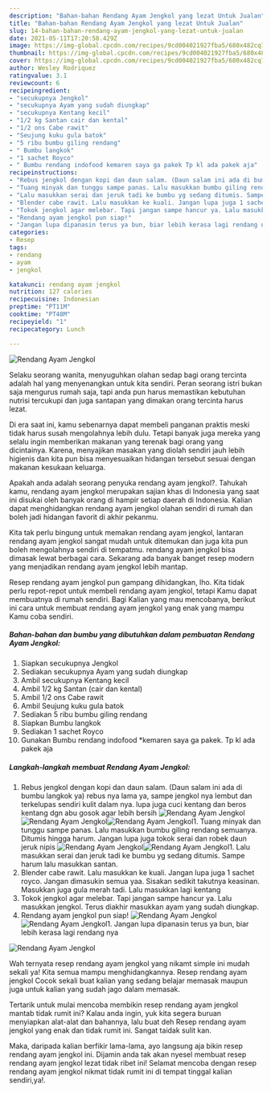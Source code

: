 ```yaml
---
description: "Bahan-bahan Rendang Ayam Jengkol yang lezat Untuk Jualan"
title: "Bahan-bahan Rendang Ayam Jengkol yang lezat Untuk Jualan"
slug: 14-bahan-bahan-rendang-ayam-jengkol-yang-lezat-untuk-jualan
date: 2021-05-11T17:20:58.429Z
image: https://img-global.cpcdn.com/recipes/9cd004021927fba5/680x482cq70/rendang-ayam-jengkol-foto-resep-utama.jpg
thumbnail: https://img-global.cpcdn.com/recipes/9cd004021927fba5/680x482cq70/rendang-ayam-jengkol-foto-resep-utama.jpg
cover: https://img-global.cpcdn.com/recipes/9cd004021927fba5/680x482cq70/rendang-ayam-jengkol-foto-resep-utama.jpg
author: Wesley Rodriquez
ratingvalue: 3.1
reviewcount: 6
recipeingredient:
- "secukupnya Jengkol"
- "secukupnya Ayam yang sudah diungkap"
- "secukupnya Kentang kecil"
- "1/2 kg Santan cair dan kental"
- "1/2 ons Cabe rawit"
- "Seujung kuku gula batok"
- "5 ribu bumbu giling rendang"
- " Bumbu langkok"
- "1 sachet Royco"
- " Bumbu rendang indofood kemaren saya ga pakek Tp kl ada pakek aja"
recipeinstructions:
- "Rebus jengkol dengan kopi dan daun salam. (Daun salam ini ada di bumbu langkok ya) rebus nya lama ya, sampe jengkol nya lembut dan terkelupas sendiri kulit dalam nya. lupa juga cuci kentang dan beros kentang dgn abu gosok agar lebih bersih"
- "Tuang minyak dan tunggu sampe panas. Lalu masukkan bumbu giling rendang semuanya. Ditumis hingga harum. Jangan lupa juga tokok serai dan robek daun jeruk nipis"
- "Lalu masukkan serai dan jeruk tadi ke bumbu yg sedang ditumis. Sampe harum lalu masukkan santan."
- "Blender cabe rawit. Lalu masukkan ke kuali. Jangan lupa juga 1 sachet royco. Jangan dimasukin semua yaa. Sisakan sedikit takutnya keasinan. Masukkan juga gula merah tadi. Lalu masukkan lagi kentang"
- "Tokok jengkol agar melebar. Tapi jangan sampe hancur ya. Lalu masukkan jengkol. Terus diakhir masukkan ayam yang sudah diungkap."
- "Rendang ayam jengkol pun siap!"
- "Jangan lupa dipanasin terus ya bun, biar lebih kerasa lagi rendang nya"
categories:
- Resep
tags:
- rendang
- ayam
- jengkol

katakunci: rendang ayam jengkol 
nutrition: 127 calories
recipecuisine: Indonesian
preptime: "PT11M"
cooktime: "PT48M"
recipeyield: "1"
recipecategory: Lunch

---
```



![Rendang Ayam Jengkol](https://img-global.cpcdn.com/recipes/9cd004021927fba5/680x482cq70/rendang-ayam-jengkol-foto-resep-utama.jpg)

Selaku seorang wanita, menyuguhkan olahan sedap bagi orang tercinta adalah hal yang menyenangkan untuk kita sendiri. Peran seorang istri bukan saja mengurus rumah saja, tapi anda pun harus memastikan kebutuhan nutrisi tercukupi dan juga santapan yang dimakan orang tercinta harus lezat.

Di era  saat ini, kamu sebenarnya dapat membeli panganan praktis meski tidak harus susah mengolahnya lebih dulu. Tetapi banyak juga mereka yang selalu ingin memberikan makanan yang terenak bagi orang yang dicintainya. Karena, menyajikan masakan yang diolah sendiri jauh lebih higienis dan kita pun bisa menyesuaikan hidangan tersebut sesuai dengan makanan kesukaan keluarga. 



Apakah anda adalah seorang penyuka rendang ayam jengkol?. Tahukah kamu, rendang ayam jengkol merupakan sajian khas di Indonesia yang saat ini disukai oleh banyak orang di hampir setiap daerah di Indonesia. Kalian dapat menghidangkan rendang ayam jengkol olahan sendiri di rumah dan boleh jadi hidangan favorit di akhir pekanmu.

Kita tak perlu bingung untuk memakan rendang ayam jengkol, lantaran rendang ayam jengkol sangat mudah untuk ditemukan dan juga kita pun boleh mengolahnya sendiri di tempatmu. rendang ayam jengkol bisa dimasak lewat berbagai cara. Sekarang ada banyak banget resep modern yang menjadikan rendang ayam jengkol lebih mantap.

Resep rendang ayam jengkol pun gampang dihidangkan, lho. Kita tidak perlu repot-repot untuk membeli rendang ayam jengkol, tetapi Kamu dapat membuatnya di rumah sendiri. Bagi Kalian yang mau mencobanya, berikut ini cara untuk membuat rendang ayam jengkol yang enak yang mampu Kamu coba sendiri.

<!--inarticleads1-->

##### Bahan-bahan dan bumbu yang dibutuhkan dalam pembuatan Rendang Ayam Jengkol:

1. Siapkan secukupnya Jengkol
1. Sediakan secukupnya Ayam yang sudah diungkap
1. Ambil secukupnya Kentang kecil
1. Ambil 1/2 kg Santan (cair dan kental)
1. Ambil 1/2 ons Cabe rawit
1. Ambil Seujung kuku gula batok
1. Sediakan 5 ribu bumbu giling rendang
1. Siapkan  Bumbu langkok
1. Sediakan 1 sachet Royco
1. Gunakan  Bumbu rendang indofood *kemaren saya ga pakek. Tp kl ada pakek aja




<!--inarticleads2-->

##### Langkah-langkah membuat Rendang Ayam Jengkol:

1. Rebus jengkol dengan kopi dan daun salam. (Daun salam ini ada di bumbu langkok ya) rebus nya lama ya, sampe jengkol nya lembut dan terkelupas sendiri kulit dalam nya. lupa juga cuci kentang dan beros kentang dgn abu gosok agar lebih bersih
<img src="https://img-global.cpcdn.com/steps/f67af9a295cd109e/160x128cq70/rendang-ayam-jengkol-langkah-memasak-1-foto.jpg" alt="Rendang Ayam Jengkol"><img src="https://img-global.cpcdn.com/steps/c175ad5fd2c0dea1/160x128cq70/rendang-ayam-jengkol-langkah-memasak-1-foto.jpg" alt="Rendang Ayam Jengkol"><img src="https://img-global.cpcdn.com/steps/49d9e95096e748a8/160x128cq70/rendang-ayam-jengkol-langkah-memasak-1-foto.jpg" alt="Rendang Ayam Jengkol">1. Tuang minyak dan tunggu sampe panas. Lalu masukkan bumbu giling rendang semuanya. Ditumis hingga harum. Jangan lupa juga tokok serai dan robek daun jeruk nipis
<img src="https://img-global.cpcdn.com/steps/f8958788f2bbe76a/160x128cq70/rendang-ayam-jengkol-langkah-memasak-2-foto.jpg" alt="Rendang Ayam Jengkol"><img src="https://img-global.cpcdn.com/steps/7369bd10d77584c7/160x128cq70/rendang-ayam-jengkol-langkah-memasak-2-foto.jpg" alt="Rendang Ayam Jengkol">1. Lalu masukkan serai dan jeruk tadi ke bumbu yg sedang ditumis. Sampe harum lalu masukkan santan.
1. Blender cabe rawit. Lalu masukkan ke kuali. Jangan lupa juga 1 sachet royco. Jangan dimasukin semua yaa. Sisakan sedikit takutnya keasinan. Masukkan juga gula merah tadi. Lalu masukkan lagi kentang
1. Tokok jengkol agar melebar. Tapi jangan sampe hancur ya. Lalu masukkan jengkol. Terus diakhir masukkan ayam yang sudah diungkap.
1. Rendang ayam jengkol pun siap!
<img src="//assets-global.cpcdn.com/assets/icons/button_play-2c75c40dde080a61004c1f40b05d8f140eaff45d7e9e6481dc71c63d2e7c4909.png" alt="Rendang Ayam Jengkol"><img src="//assets-global.cpcdn.com/assets/icons/button_play-2c75c40dde080a61004c1f40b05d8f140eaff45d7e9e6481dc71c63d2e7c4909.png" alt="Rendang Ayam Jengkol">1. Jangan lupa dipanasin terus ya bun, biar lebih kerasa lagi rendang nya
<img src="//assets-global.cpcdn.com/assets/icons/button_play-2c75c40dde080a61004c1f40b05d8f140eaff45d7e9e6481dc71c63d2e7c4909.png" alt="Rendang Ayam Jengkol">



Wah ternyata resep rendang ayam jengkol yang nikamt simple ini mudah sekali ya! Kita semua mampu menghidangkannya. Resep rendang ayam jengkol Cocok sekali buat kalian yang sedang belajar memasak maupun juga untuk kalian yang sudah jago dalam memasak.

Tertarik untuk mulai mencoba membikin resep rendang ayam jengkol mantab tidak rumit ini? Kalau anda ingin, yuk kita segera buruan menyiapkan alat-alat dan bahannya, lalu buat deh Resep rendang ayam jengkol yang enak dan tidak rumit ini. Sangat taidak sulit kan. 

Maka, daripada kalian berfikir lama-lama, ayo langsung aja bikin resep rendang ayam jengkol ini. Dijamin anda tak akan nyesel membuat resep rendang ayam jengkol lezat tidak ribet ini! Selamat mencoba dengan resep rendang ayam jengkol nikmat tidak rumit ini di tempat tinggal kalian sendiri,ya!.

